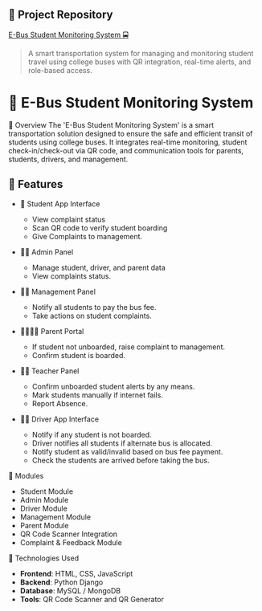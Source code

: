 ## 🔗 Project Repository

[E-Bus Student Monitoring System 🚍](https://github.com/Akhiljoji145/E-Bus-Student-Montoring-System/)

> A smart transportation system for managing and monitoring student travel using college buses with QR integration, real-time alerts, and role-based access.


# 🚌 E-Bus Student Monitoring System

📌 Overview
The 'E-Bus Student Monitoring System' is a smart transportation solution designed to ensure the safe and efficient transit of students using college buses. It integrates real-time monitoring, student check-in/check-out via QR code, and communication tools for parents, students, drivers, and management.

## 🔧 Features
- 📱 Student App Interface
  - View complaint status
  - Scan QR code to verify student boarding
  - Give Complaints to management.

- 👨‍🏫 Admin Panel
  - Manage student, driver, and parent data
  - View complaints status.
    
- 🧑‍💼 Management Panel
  - Notify all students to pay the bus fee.
  - Take actions on student complaints.

- 👨‍👩‍👧‍👦 Parent Portal
  - If student not unboarded, raise complaint to management.
  - Confirm student is boarded.

- 🧑‍🏫 Teacher Panel
  - Confirm unboarded student alerts by any means.
  - Mark students manually if internet fails.
  - Report Absence.

- 🧑‍✈️ Driver App Interface
  - Notify if any student is not boarded.
  - Driver notifies all students if alternate bus is allocated.
  - Notify student as valid/invalid based on bus fee payment.
  - Check the students are arrived before taking the bus.

🧱 Modules
- Student Module
- Admin Module
- Driver Module
- Management Module
- Parent Module
- QR Code Scanner Integration
- Complaint & Feedback Module

🔗 Technologies Used
- **Frontend**: HTML, CSS, JavaScript 
- **Backend**: Python Django
- **Database**: MySQL / MongoDB
- **Tools**: QR Code Scanner and QR Generator
